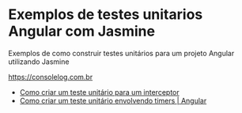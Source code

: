 # Exemplos de testes unitarios Angular com Jasmine
Exemplos de como construir testes unitários para um projeto Angular
utilizando Jasmine

https://consolelog.com.br

* [Como criar um teste unitário para um interceptor](https://consolelog.com.br/como-criar-um-teste-unitario-para-um-interceptor-angular)
* [Como criar um teste unitário  envolvendo timers | Angular](https://consolelog.com.br/como-criar-um-teste-unitario-envolvendo-timers-angular)
